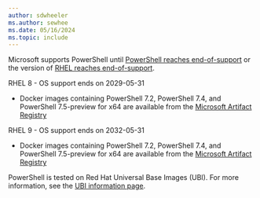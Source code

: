 ```yaml
---
author: sdwheeler
ms.author: sewhee
ms.date: 05/16/2024
ms.topic: include
---
```

<!-- markdownlint-disable first-line-h1 -->
Microsoft supports PowerShell until [PowerShell reaches end-of-support][lifecycle] or the version of
[RHEL reaches end-of-support][eol-rhel].

RHEL 8 - OS support ends on 2029-05-31

- Docker images containing PowerShell 7.2, PowerShell 7.4, and PowerShell 7.5-preview for x64 are
  available from the [Microsoft Artifact Registry][mcr]

RHEL 9 - OS support ends on 2032-05-31

- Docker images containing PowerShell 7.2, PowerShell 7.4, and PowerShell 7.5-preview for x64 are
  available from the [Microsoft Artifact Registry][mcr]

PowerShell is tested on Red Hat Universal Base Images (UBI). For more information, see the
[UBI information page][ubi].

[lifecycle]: /powershell/scripting/install/powershell-support-lifecycle
[eol-rhel]: https://access.redhat.com/support/policy/updates/errata/
[ubi]: https://developers.redhat.com/products/rhel/ubi
[mcr]: https://mcr.microsoft.com/en-us/product/powershell/tags
